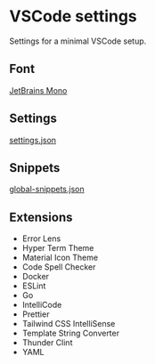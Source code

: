 # VSCode settings

Settings for a minimal VSCode setup.

## Font

[JetBrains Mono](https://www.jetbrains.com/lp/mono/)

## Settings

[settings.json](https://github.com/MaximilianHagelstam/vscode-settings/blob/main/settings.json)

## Snippets

[global-snippets.json](https://github.com/MaximilianHagelstam/vscode-settings/blob/main/global-snippets.json)

## Extensions

- Error Lens
- Hyper Term Theme
- Material Icon Theme
- Code Spell Checker
- Docker
- ESLint
- Go
- IntelliCode
- Prettier
- Tailwind CSS IntelliSense
- Template String Converter
- Thunder Clint
- YAML
